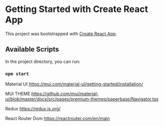 # Getting Started with Create React App

This project was bootstrapped with [Create React App](https://github.com/facebook/create-react-app).

## Available Scripts

In the project directory, you can run:

### `npm start`


Material UI 
https://mui.com/material-ui/getting-started/installation/

MUI THEME
https://github.com/mui/material-ui/blob/master/docs/src/pages/premium-themes/paperbase/Navigator.tsx

Redux
https://redux.js.org/

React Router Dom
https://reactrouter.com/en/main